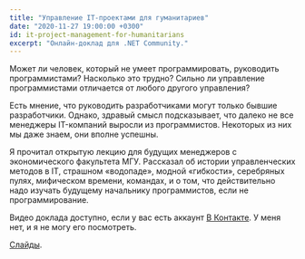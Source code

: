 ```yaml
---
title: "Управление IT-проектами для гуманитариев"
date: "2020-11-27 19:00:00 +0300"
id: it-project-management-for-humanitarians
excerpt: "Онлайн-доклад для .NET Community."
---
```


Может ли человек, который не умеет программировать, руководить программистами? Насколько это трудно? Сильно ли управление программистами отличается от любого другого управления?

Есть мнение, что руководить разработчиками  могут только бывшие разработчики. Однако, здравый смысл подсказывает, что далеко не все менеджеры  IT-компаний выросли из программистов. Некоторых из них мы даже знаем, они вполне успешны.

Я прочитал открытую лекцию для будущих менеджеров с экономического факультета МГУ. Рассказал об истории управленческих методов в IT, страшном «водопаде», модной «гибкости», серебряных пулях, мифическом времени, командах, и о том, что действительно надо изучать будущему начальнику программистов, если не программирование.

Видео доклада доступно, если у вас есть аккаунт [В Контакте](https://vk.com/wall-73693612_5072). У меня нет, и я не могу его посмотреть.

[Слайды](/download/it-project-management-for-humanitarians.pdf).
